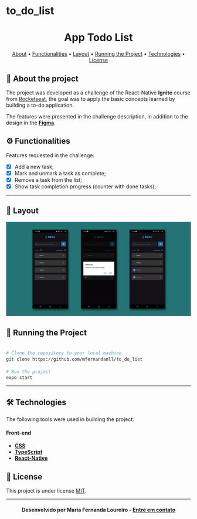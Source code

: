 # to_do_list

<!--Banner e logo-->

<h1 align="center">
   App Todo List
</h1>

<!-- Index-->
<p align="center">
 <a href="#-about-the-project">About</a> •
 <a href="#-functionalities">Functionalities</a> • 
 <a href="#-layout">Layout</a> •  
 <a href="#-running-the-project">Running the Project</a> • 
 <a href="#-technologies">Technologies</a> • 
 <a href="#-license">License</a>
</p>

<!--About the Project-->

## 📱 About the project

The project was developed as a challenge of the React-Native **Ignite** course from [Rocketseat](https://lp.rocketseat.com.br/ignite?&&_gl=1*94od8f*_ga*MTQwOTkzNDQ2OC4xNjU5NDYwNTUw*_ga_74RKNGM8RL*MTY2NzQzNjA3Ny43LjAuMTY2NzQzNjA3Ny42MC4wLjA.), the goal was to apply the basic concepts learned by building a to-do application.

The features were presented in the challenge description, in addition to the design in the **[Figma](https://www.figma.com/file/1XfZQGSWk4HWjvwcjd2nOP/ToDo-List/duplicate)**.

<!--Functionalities-->

## ⚙️ Functionalities

Features requested in the challenge:

- [x] Add a new task;
- [x] Mark and unmark a task as complete;
- [x] Remove a task from the list;
- [x] Show task completion progress (counter with done tasks);
---

<!--Layout -->

## 🎨 Layout

![Layout](https://github.com/mfernandanll/to_do_list/blob/main/github/Layout.png?raw=true)

<!--Running the Project-->

## 🚀 Running the Project

```bash

# Clone the repository to your local machine
git clone https://github.com/mfernandanll/to_do_list

# Run the project
expo start


```

---

<!--Technologies-->

## 🛠 Technologies

The following tools were used in building the project:

#### **Front-end**

- **[CSS](https://developer.mozilla.org/pt-BR/docs/Web/CSS)**
- **[TypeScript](https://www.typescriptlang.org/)**
- **[React-Native](https://reactnative.dev/)**

<!--License-->

## 📝 License

This project is under license [MIT](./LICENSE.md).

---

<!--Bottom session-->
<h4 align=center>Desenvolvido por Maria Fernanda Loureiro - <a href="https://www.linkedin.com/in/maria-fernanda-loureiro/">Entre em contato</a></a></h4>
